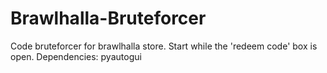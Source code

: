 # Brawlhalla-Bruteforcer
Code bruteforcer for brawlhalla store.
Start while the 'redeem code' box is open.
Dependencies: pyautogui
